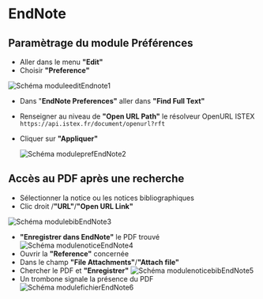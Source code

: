# EndNote

## Paramètrage du module Préférences

* Aller dans le menu **"Edit"**
* Choisir **"Preference"**

![Sch&#xE9;ma moduleeditEndnote1](https://github.com/istex/istex-web-doc/tree/57ec5151fece10e93e275b3840e02ad1acfed830/usage-documentaire/img/Endnote1.PNG)

* Dans "**EndNote Preferences"** aller dans **"Find Full Text"**
* Renseigner au niveau de **"Open URL Path"** le résolveur OpenURL ISTEX `https://api.istex.fr/document/openurl?rft`
* Cliquer sur **"Appliquer"**

  ![Sch&#xE9;ma moduleprefEndNote2](https://github.com/istex/istex-web-doc/tree/57ec5151fece10e93e275b3840e02ad1acfed830/usage-documentaire/img/EndNote2.PNG)

## Accès au PDF après une recherche

* Sélectionner la notice ou les notices bibliographiques
* Clic droit /**"URL"**/**"Open URL Link"**

![Sch&#xE9;ma modulebibEndNote3](https://github.com/istex/istex-web-doc/tree/57ec5151fece10e93e275b3840e02ad1acfed830/usage-documentaire/img/Endnote3.PNG)

* **"Enregistrer dans EndNote"** le PDF trouvé ![Sch&#xE9;ma modulenoticeEndNote4](https://github.com/istex/istex-web-doc/tree/57ec5151fece10e93e275b3840e02ad1acfed830/usage-documentaire/img/EndNote4.PNG)
* Ouvrir la **"Reference"** concernée
* Dans le champ **"File Attachments"**/**"Attach file"**
* Chercher le PDF et **"Enregistrer"** ![Sch&#xE9;ma modulenoticebibEndNote5](https://github.com/istex/istex-web-doc/tree/57ec5151fece10e93e275b3840e02ad1acfed830/usage-documentaire/img/EndNote5.PNG)
* Un trombone signale la présence du PDF ![Sch&#xE9;ma modulefichierEndNote6](https://github.com/istex/istex-web-doc/tree/57ec5151fece10e93e275b3840e02ad1acfed830/usage-documentaire/img/EndNote6.PNG)

